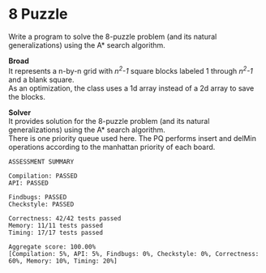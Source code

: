 # **8 Puzzle** 

Write a program to solve the 8-puzzle problem (and its natural generalizations) using the A* search algorithm. 

**Broad**  
It represents a n-by-n grid with *n<sup>2</sup>-1* square blocks labeled 1 through *n<sup>2</sup>-1* and a blank square.  
As an optimization, the class uses a 1d array instead of a 2d array to save the blocks.

**Solver**  
It provides solution for the 8-puzzle problem (and its natural generalizations) using the A* search algorithm.  
There is one priority queue used here. The PQ performs insert and delMin operations according to the manhattan priority of each board.  

```
ASSESSMENT SUMMARY 

Compilation: PASSED 
API: PASSED 

Findbugs: PASSED  
Checkstyle: PASSED 

Correctness: 42/42 tests passed 
Memory: 11/11 tests passed 
Timing: 17/17 tests passed 

Aggregate score: 100.00% 
[Compilation: 5%, API: 5%, Findbugs: 0%, Checkstyle: 0%, Correctness: 60%, Memory: 10%, Timing: 20%]
```
